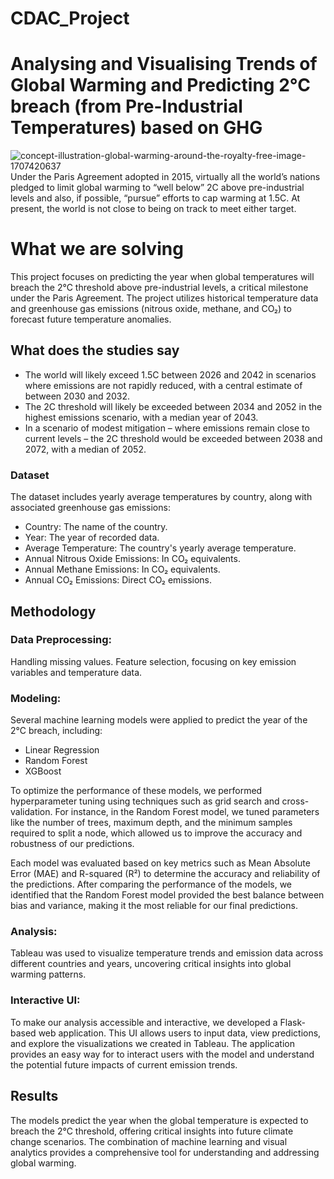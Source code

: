 # CDAC_Project
# Analysing and Visualising Trends of Global Warming and Predicting 2°C breach (from Pre-Industrial Temperatures) based on GHG
![concept-illustration-global-warming-around-the-royalty-free-image-1707420637](https://github.com/user-attachments/assets/cca6f018-cece-48b0-8ce7-ecb2895bc0c3)
Under the Paris Agreement adopted in 2015, virtually all the world’s nations pledged to limit global warming to “well below” 2C above pre-industrial levels and also, if possible, “pursue” efforts to cap warming at 1.5C. At present, the world is not close to being on track to meet either target. 

# What we are solving
This project focuses on predicting the year when global temperatures will breach the 2°C threshold above pre-industrial levels, a critical milestone under the Paris Agreement. The project utilizes historical temperature data and greenhouse gas emissions (nitrous oxide, methane, and CO₂) to forecast future temperature anomalies.

## What does the studies say
 - The world will likely exceed 1.5C between 2026 and 2042 in scenarios where emissions are not rapidly reduced, with a central estimate of between 2030 and 2032. 
 - The 2C threshold will likely be exceeded between 2034 and 2052 in the highest emissions scenario, with a median year of 2043. 
 - In a scenario of modest mitigation – where emissions remain close to current levels – the 2C threshold would be exceeded between 2038 and 2072, with a median of 2052.

### Dataset
The dataset includes yearly average temperatures by country, along with associated greenhouse gas emissions:

 - Country: The name of the country.
 - Year: The year of recorded data.
 - Average Temperature: The country's yearly average temperature.
 - Annual Nitrous Oxide Emissions: In CO₂ equivalents.
 - Annual Methane Emissions: In CO₂ equivalents.
 - Annual CO₂ Emissions: Direct CO₂ emissions.

## Methodology
### Data Preprocessing:

Handling missing values.
Feature selection, focusing on key emission variables and temperature data.

### Modeling:

Several machine learning models were applied to predict the year of the 2°C breach, including:
 - Linear Regression
 - Random Forest
 - XGBoost
   
To optimize the performance of these models, we performed hyperparameter tuning using techniques such as grid search and cross-validation. For instance, in the Random Forest model, we tuned parameters like the number of trees, maximum depth, and the minimum samples required to split a node, which allowed us to improve the accuracy and robustness of our predictions.

Each model was evaluated based on key metrics such as Mean Absolute Error (MAE) and R-squared (R²) to determine the accuracy and reliability of the predictions. After comparing the performance of the models, we identified that the Random Forest model provided the best balance between bias and variance, making it the most reliable for our final predictions.

### Analysis:

Tableau was used to visualize temperature trends and emission data across different countries and years, uncovering critical insights into global warming patterns.

### Interactive UI:

To make our analysis accessible and interactive, we developed a Flask-based web application. This UI allows users to input data, view predictions, and explore the visualizations we created in Tableau. The application provides an easy way for   to interact users with the model and understand the potential future impacts of current emission trends.

## Results
The models predict the year when the global temperature is expected to breach the 2°C threshold, offering critical insights into future climate change scenarios. The combination of machine learning and visual analytics provides a comprehensive tool for understanding and addressing global warming.

